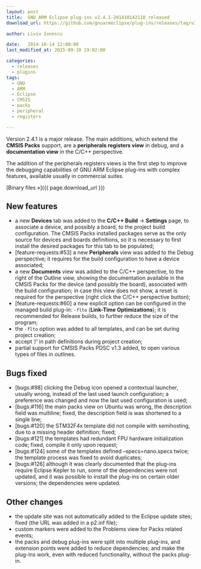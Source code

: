 ```yaml
---
layout: post
title:  GNU ARM Eclipse plug-ins v2.4.1-201410142110 released
download_url: https://github.com/gnuarmeclipse/plug-ins/releases/tag/v2.4.1-201410142110

author: Liviu Ionescu

date:   2014-10-14 12:00:00
last_modified_at: 2015-09-10 19:02:00

categories:
  - releases
  - plugins
tags:
  - GNU
  - ARM
  - Eclipse
  - CMSIS
  - packs
  - peripheral
  - registers

---
```


Version 2.4.1 is a major release. The main additions, which extend the **CMSIS Packs** support, are a **peripherals registers view** in debug, and a **documentation view** in the C/C++ perspective.

The addition of the peripherals registers views is the first step to improve the debugging capabilities of GNU ARM Eclipse plug-ins with complex features, available usually in commercial suites.

[Binary files »]({{ page.download_url }})

## New features

* a new **Devices** tab was added to the **C/C++ Build** → **Settings** page, to associate a device, and possibly a board, to the project build configuration. The CMSIS Packs installed packages serve as the only source for devices and boards definitions, so it is necessary to first install the desired packages for this tab to be populated;
* [feature-requests:#53] a new **Peripherals** view was added to the Debug perspective; it requires for the build configuration to have a device associated;
* a new **Documents** view was added to the C/C++ perspective, to the right of the Outline view, showing the documentation available in the CMSIS Packs for the device (and possibly the board), associated with the build configuration; in case this view does not show, a reset is required for the perspective (right click the C/C++ perspective button);
* [feature-requests:#60] a new explicit option can be configured in the managed build plug-in: `-flto` (**Link-Time Optimizations**); it is recommended for Release builds, to further reduce the size of the program;
* the `-flto` option was added to all templates, and can be set during project creation;
* accept ‘/‘ in path definitions during project creation;
* partial support for CMSIS Packs PDSC v1.3 added, to open various types of files in outlines.

## Bugs fixed

* [bugs:#98] clicking the Debug icon opened a contextual launcher, usually wrong, instead of the last used launch configuration; a preference was changed and now the last used configuration is used;
* [bugs:#116] the main packs view on Ubuntu was wrong, the description field was multiline; fixed, the description field is was shortened to a single line;
* [bugs:#120] the STM32F4x template did not compile with semihosting, due to a missing header definition; fixed;
* [bugs:#121] the templates had redundant FPU hardware initialization code; fixed, compile it only upon request;
* [bugs:#124] some of the templates defined –specs=nano.specs twice; the template process was fixed to avoid duplicates;
* [bugs:#126] although it was clearly documented that the plug-ins require Eclipse Kepler to run, some of the dependencies were not updated, and it was possible to install the plug-ins on certain older versions; the dependencies were updated.

## Other changes

* the update site was not automatically added to the Eclipse update sites; fixed (the URL was added in a p2.inf file);
* custom markers were added to the Problems view for Packs related events;
* the packs and debug plug-ins were split into multiple plug-ins, and extension points were added to reduce dependencies; and make the plug-ins work, even with reduced functionality, without the packs plug-in.
